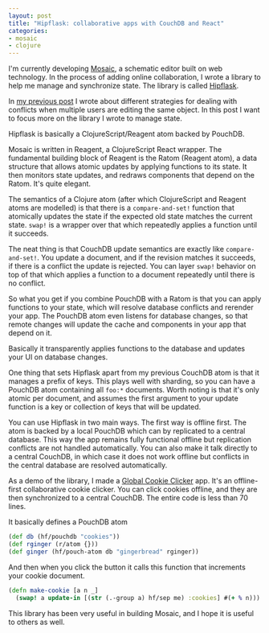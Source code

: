 ```yaml
---
layout: post
title: "Hipflask: collaborative apps with CouchDB and React"
categories:
- mosaic
- clojure
---
```


I'm currently developing [Mosaic](https://nyancad.github.io/Mosaic/), a schematic editor built on web technology. In the process of adding online collaboration, I wrote a library to help me manage and synchronize state. The library is called [Hipflask](https://github.com/NyanCAD/hipflask).

In [my previous post](/2021/12/18/the-limits-of-conflict-free-replicated-data-types.html) I wrote about different strategies for dealing with conflicts when multiple users are editing the same object. In this post I want to focus more on the library I wrote to manage state.

Hipflask is basically a ClojureScript/Reagent atom backed by PouchDB.

Mosaic is written in Reagent, a ClojureScript React wrapper. The fundamental building block of Reagent is the Ratom (Reagent atom), a data structure that allows atomic updates by applying functions to its state. It then monitors state updates, and redraws components that depend on the Ratom. It's quite elegant.

The semantics of a Clojure atom (after which ClojureScript and Reagent atoms are modelled) is that there is a `compare-and-set!` function that atomically updates the state if the expected old state matches the current state. `swap!` is a wrapper over that which repeatedly applies a function until it succeeds.

The neat thing is that CouchDB update semantics are exactly like `compare-and-set!`. You update a document, and if the revision matches it succeeds, if there is a conflict the update is rejected. You can layer `swap!` behavior on top of that which applies a function to a document repeatedly until there is no conflict.

So what you get if you combine PouchDB with a Ratom is that you can apply functions to your state, which will resolve database conflicts and rerender your app. The PouchDB atom even listens for database changes, so that remote changes will update the cache and components in your app that depend on it.

Basically it transparently applies functions to the database and updates your UI on database changes.

One thing that sets Hipflask apart from my previous CouchDB atom is that it manages a prefix of keys. This plays well with sharding, so you can have a PouchDB atom containing all `foo:*` documents. Worth noting is that it's only atomic per document, and assumes the first argument to your update function is a key or collection of keys that will be updated.

You can use Hipflask in two main ways. The first way is offline first. The atom is backed by a local PouchDB which can by replicated to a central database. This way the app remains fully functional offline but replication conflicts are not handled automatically. You can also make it talk directly to a central CouchDB, in which case it does not work offline but conflicts in the central database are resolved automatically.

As a demo of the library, I made a [Global Cookie Clicker](http://wishfulcoding.nl/gcc/) app. It's an offline-first collaborative cookie clicker. You can click cookies offline, and they are then synchronized to a central CouchDB. The entire code is less than 70 lines.

It basically defines a PouchDB atom
```clojure
(def db (hf/pouchdb "cookies"))
(def rginger (r/atom {}))
(def ginger (hf/pouch-atom db "gingerbread" rginger))
```
And then when you click the button it calls this function that increments your cookie document.
```clojure
(defn make-cookie [a n _]
  (swap! a update-in [(str (.-group a) hf/sep me) :cookies] #(+ % n)))
```

This library has been very useful in building Mosaic, and I hope it is useful to others as well.